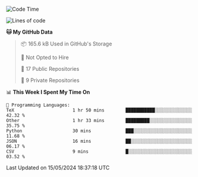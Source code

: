 <!--START_SECTION:waka-->
![Code Time](http://img.shields.io/badge/Code%20Time-907%20hrs%2056%20mins-blue)

![Lines of code](https://img.shields.io/badge/From%20Hello%20World%20I%27ve%20Written-208.7%20thousand%20lines%20of%20code-blue)

**🐱 My GitHub Data** 

> 📦 165.6 kB Used in GitHub's Storage 
 > 
> 🚫 Not Opted to Hire
 > 
> 📜 17 Public Repositories 
 > 
> 🔑 9 Private Repositories 
 > 
📊 **This Week I Spent My Time On** 

```text
💬 Programming Languages: 
TeX                      1 hr 50 mins        ███████████░░░░░░░░░░░░░░   42.32 % 
Other                    1 hr 33 mins        █████████░░░░░░░░░░░░░░░░   35.75 % 
Python                   30 mins             ███░░░░░░░░░░░░░░░░░░░░░░   11.68 % 
JSON                     16 mins             ██░░░░░░░░░░░░░░░░░░░░░░░   06.17 % 
CSV                      9 mins              █░░░░░░░░░░░░░░░░░░░░░░░░   03.52 % 
```


 Last Updated on 15/05/2024 18:37:18 UTC
<!--END_SECTION:waka-->
